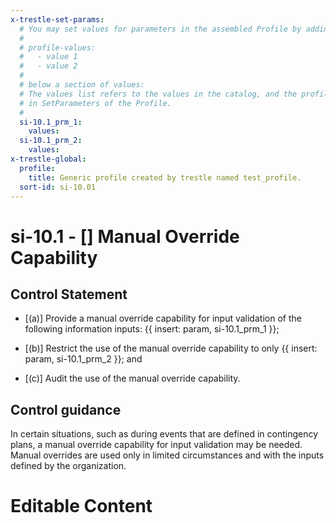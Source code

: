 ```yaml
---
x-trestle-set-params:
  # You may set values for parameters in the assembled Profile by adding
  #
  # profile-values:
  #   - value 1
  #   - value 2
  #
  # below a section of values:
  # The values list refers to the values in the catalog, and the profile-values represent values
  # in SetParameters of the Profile.
  #
  si-10.1_prm_1:
    values:
  si-10.1_prm_2:
    values:
x-trestle-global:
  profile:
    title: Generic profile created by trestle named test_profile.
  sort-id: si-10.01
---
```


# si-10.1 - \[\] Manual Override Capability

## Control Statement

- \[(a)\] Provide a manual override capability for input validation of the following information inputs: {{ insert: param, si-10.1_prm_1 }};

- \[(b)\] Restrict the use of the manual override capability to only {{ insert: param, si-10.1_prm_2 }}; and

- \[(c)\] Audit the use of the manual override capability.

## Control guidance

In certain situations, such as during events that are defined in contingency plans, a manual override capability for input validation may be needed. Manual overrides are used only in limited circumstances and with the inputs defined by the organization.

# Editable Content

<!-- Make additions and edits below -->
<!-- The above represents the contents of the control as received by the profile, prior to additions. -->
<!-- If the profile makes additions to the control, they will appear below. -->
<!-- The above markdown may not be edited but you may edit the content below, and/or introduce new additions to be made by the profile. -->
<!-- If there is a yaml header at the top, parameter values may be edited. Use --set-parameters to incorporate the changes during assembly. -->
<!-- The content here will then replace what is in the profile for this control, after running profile-assemble. -->
<!-- The current profile has no added parts for this control, but you may add new ones here. -->
<!-- Each addition must have a heading either of the form ## Control my_addition_name -->
<!-- or ## Part a. (where the a. refers to one of the control statement labels.) -->
<!-- "## Control" parts are new parts added after the statement part. -->
<!-- "## Part" parts are new parts added into the top-level statement part with that label. -->
<!-- Subparts may be added with nested hash levels of the form ### My Subpart Name -->
<!-- underneath the parent ## Control or ## Part being added -->
<!-- See https://ibm.github.io/compliance-trestle/tutorials/ssp_profile_catalog_authoring/ssp_profile_catalog_authoring for guidance. -->
